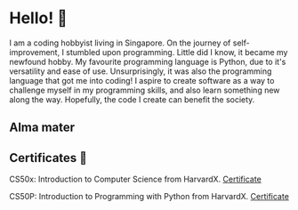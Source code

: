 # Hello! 👋

I am a coding hobbyist living in Singapore. On the journey of self-improvement, I stumbled upon programming. Little did I know, it became my newfound hobby. My favourite programming language is Python, due to it's versatility and ease of use. Unsurprisingly, it was also the programming language that got me into coding! I aspire to create software as a way to challenge myself in my programming skills, and also learn something new along the way. Hopefully, the code I create can benefit the society.

## Alma mater

## Certificates 📜
CS50x: Introduction to Computer Science from HarvardX. [Certificate](https://certificates.cs50.io/055f7c86-7e18-49b9-a24c-43e98d8fa60b.pdf?size=letter)

CS50P: Introduction to Programming with Python from HarvardX. [Certificate](https://certificates.cs50.io/57bbd99b-07e8-40ec-bcff-89328b1a51e4.pdf?size=letter)
